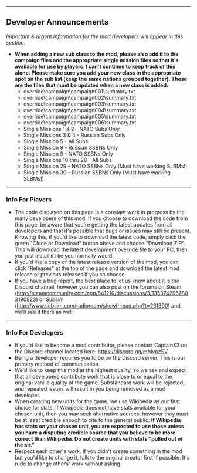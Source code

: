 -----
## Developer Announcements
_Important & urgent information for the mod developers will appear in this section._
* **When adding a new sub class to the mod, please also add it to the campaign files and the appropriate single mission files so that it's available for use by players. I can't continue to keep track of this alone. Please make sure you add your new class in the appropriate spot on the sub list (keep the same nations grouped together). These are the files that must be updated when a new class is added:**
  * override\campaign\campaign001\summary.txt
  * override\campaign\campaign002\summary.txt
  * override\campaign\campaign003\summary.txt
  * override\campaign\campaign004\summary.txt
  * override\campaign\campaign005\summary.txt
  * override\campaign\campaign006\summary.txt
  * Single Missions 1 & 2 - NATO Subs Only
  * Single Missions 3 & 4 - Russian Subs Only
  * Single Mission 5 - All Subs
  * Single Mission 8 - Russian SSBNs Only
  * Single Mission 9 - NATO SSBNs Only
  * Single Missions 10 thru 28 - All Subs
  * Single Mission 29 - NATO SSBNs Only (Must have working SLBMs!)
  * Single Mission 30 - Russian SSBNs Only (Must have working SLBMs!)

-----

### Info For Players
* The code displayed on this page is a constant work in progress by the many developers of this mod. If you choose to download the code from this page, be aware that you're getting the latest updates from all developers and that it's possible that bugs or issues may still be present. Knowing this, if you'd like to download the latest code, simply click the green "Clone or Download" button above and choose "Download ZIP". This will download the latest development override file to your PC, then you just install it like you normally would.
* If you'd like a copy of the latest release version of the mod, you can click "Releases" at the top of the page and download the latest mod release or previous releases if you so choose.
* If you have a bug report, the best place to let us know about it is the Discord channel, however you can also post on the forums on Steam (http://steamcommunity.com/app/541210/discussions/3/1353742967803190823) or Subsim (http://www.subsim.com/radioroom/showthread.php?t=231690) and we'll see it there as well.

-----

### Info For Developers
* If you'd like to become a mod contributor, please contact CaptainX3 on the Discord channel located here: https://discord.gg/mMvpzSV
* Being a developer requires you to be on the Discord server. This is our primary method of communication.
* We'd like to keep this mod at the highest quality, so we ask and expect that all developers contribute work that is close to or equal to the original vanilla quality of the game. Substandard work will be rejected, and repeated issues will result in you being removed as a mod developer.
* When creating new units for the game, we use Wikipedia as our first choice for stats. If Wikipedia does not have stats available for your chosen unit, then you may seek alternative sources, however they must be at least credible enough to cite to the general public. **If Wikipedia has stats on your chosen unit, you are expected to use those unless you have a disputing credible source that you believe to be more correct than Wikipedia. Do not create units with stats "pulled out of the air."**
* Respect each other's work. If you didn't create something in the mod but you'd like to change it, talk to the original creator first if possible. It's rude to change others' work without asking.
